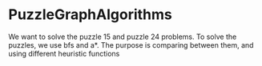 # PuzzleGraphAlgorithms

We want to solve the puzzle 15 and puzzle 24 problems.
To solve the puzzles, we use bfs and a*. 
The purpose is comparing between them, and using different heuristic functions
